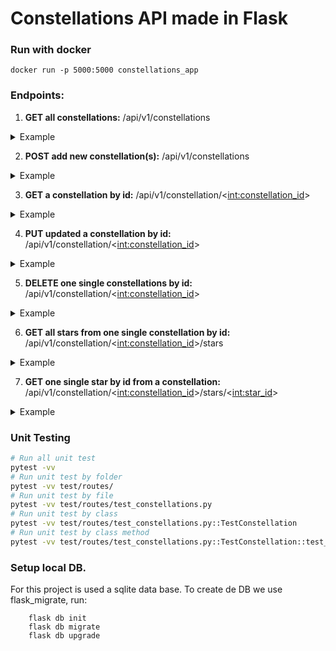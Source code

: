# Constellations API made in Flask

### Run with docker
```
docker run -p 5000:5000 constellations_app
```
### Endpoints:
1. __GET all constellations:__ /api/v1/constellations
<details>
<summary>Example</summary>

```
curl --location 'http://127.0.0.1:5000/api/v1/constellation/1/stars/1'
```
</details>

2. __POST add new constellation(s):__ /api/v1/constellations
<details>
<summary>Example</summary>

```
curl --location 'http://127.0.0.1:5000/api/v1/constellations' \
--header 'Content-Type: application/json' \
--data '[
    {
        "name": "Andromeda",
        "abbr": "And",
        "right_ascension": "00h 40m to 02h 50m",
        "stars": [
            {
                "name": "Alpheratz"
            },
            {
                "name": "Mirach"
            },
            {
                "name": "Adhil"
            }
        ]
    }
]'
```
</details>

3. __GET a constellation by id:__ /api/v1/constellation/<<int:constellation_id>>
<details>
<summary>Example</summary>

```
curl --location 'http://127.0.0.1:5000/api/v1/constellation/5'
```
</details>

4. __PUT updated a constellation by id:__ /api/v1/constellation/<<int:constellation_id>>
<details>
<summary>Example</summary>

```
curl --location --request PUT 'http://127.0.0.1:5000/api/v1/constellation/1' \
--header 'Content-Type: application/json' \
--data '{
        "name": "Andromeda333",
        "abbr": "And",
        "right_ascension": "00h 40m to 02h 50m",
        "stars": [
            {
                "name": "Alpheratz22"
            },
            {
                "name": "Mirach"
            },
            {
                "name": "Adhil"
            }
        ]
    }'
```
</details>

5. __DELETE one single constellations by id:__ /api/v1/constellation/<<int:constellation_id>>
<details>
<summary>Example</summary>

```
curl --location --request DELETE 'http://127.0.0.1:5000/api/v1/constellation/1'
```
</details>

6. __GET all stars from one single constellation by id:__ /api/v1/constellation/<<int:constellation_id>>/stars
<details>
<summary>Example</summary>

```
curl --location 'http://127.0.0.1:5000/api/v1/constellation/1/stars'
```
</details>

7. __GET one single star by id from a constellation:__ /api/v1/constellation/<<int:constellation_id>>/stars/<<int:star_id>>
<details>
<summary>Example</summary>

```
curl --location 'http://127.0.0.1:5000/api/v1/constellation/1/stars/1'
```
</details>

### Unit Testing
```bash
# Run all unit test
pytest -vv 
# Run unit test by folder
pytest -vv test/routes/ 
# Run unit test by file
pytest -vv test/routes/test_constellations.py 
# Run unit test by class
pytest -vv test/routes/test_constellations.py::TestConstellation
# Run unit test by class method
pytest -vv test/routes/test_constellations.py::TestConstellation::test_get_all_constellations_ok
```

### Setup local DB.
For this project is used a sqlite data base. To create de DB we use flask_migrate, run:
```
    flask db init
    flask db migrate
    flask db upgrade
```